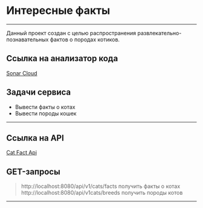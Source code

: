 # Интересные факты

____
Данный проект создан с целью распространения развлекательно-познавательных фактов о породах котиков.
## Ссылка на анализатор кода
[Sonar Cloud](https://sonarcloud.io/summary/new_code?id=egerin11_laba_Java)
## Задачи сервиса 
+ Вывести факты о котах
+ Вывести породы кошек
____
## Ссылка на API
[Cat Fact Api](https://catfact.ninja/)
## GET-запросы
> http://localhost:8080/api/v1/cats/facts получить факты о котах
> http://localhost:8080/api/v1cats/breeds получить породы котов 
____